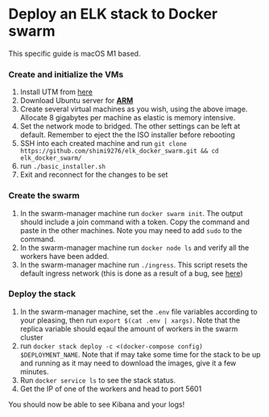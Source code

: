 

# Deploy an ELK stack to Docker swarm 

This specific guide is macOS M1 based. 

### Create and initialize the VMs

1. Install UTM from [here](https://mac.getutm.app/)
2. Download Ubuntu server for [**ARM**](https://ubuntu.com/download/server/arm)
3. Create several virtual machines as you wish, using the above image.
Allocate 8 gigabytes per machine as elastic is memory intensive.
4. Set the network mode to bridged. The other settings can be left at default. Remember to eject the the ISO installer before rebooting
5. SSH into each created machine and run `git clone https://github.com/shimi9276/elk_docker_swarm.git && cd  elk_docker_swarm/`
6. run `./basic_installer.sh`
7. Exit and reconnect for the changes to be set

### Create the swarm

1. In the swarm-manager machine run `docker swarm init`. The output should include a join command with a token. Copy the command and paste in the other machines. Note you may need to add `sudo` to the command.
2. In the swarm-manager machine run `docker node ls` and verify all the workers have been added.
3. In the swarm-manager machine run `./ingress`. This script resets the default ingress network (this is done as a result of a bug, see [here](https://github.com/deviantony/docker-elk/issues/455]))

### Deploy the stack

1. In the swarm-manager machine, set the `.env` file variables according to your pleasing, then run `export $(cat .env | xargs)`. Note that the replica variable should eqaul the amount of workers in the swarm cluster
2. run `docker stack deploy -c <(docker-compose config) $DEPLOYMENT_NAME`. Note that if may take some time for the stack to be up and running as it may need to download the images, give it a few minutes.
3. Run `docker service ls` to see the stack status.
4. Get the IP of one of the workers and head to port 5601

You should now be able to see Kibana and your logs!
